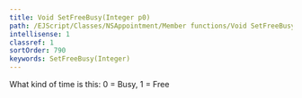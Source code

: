 ```yaml
---
title: Void SetFreeBusy(Integer p0)
path: /EJScript/Classes/NSAppointment/Member functions/Void SetFreeBusy(Integer p_0)
intellisense: 1
classref: 1
sortOrder: 790
keywords: SetFreeBusy(Integer)
---
```



What kind of time is this: 0 = Busy, 1 = Free


